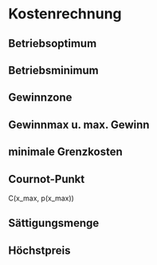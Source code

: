 # Kostenrechnung

## Betriebsoptimum



## Betriebsminimum

## Gewinnzone

## Gewinnmax u. max. Gewinn

## minimale Grenzkosten

## Cournot-Punkt

C(x_max, p(x_max))

## Sättigungsmenge

## Höchstpreis
